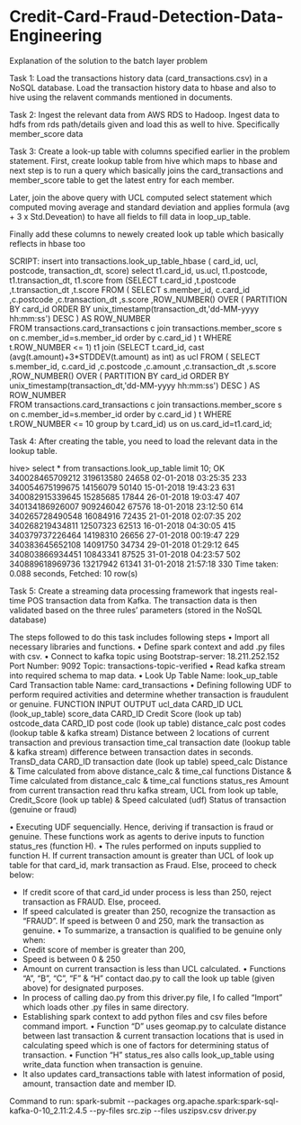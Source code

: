 # Credit-Card-Fraud-Detection-Data-Engineering


Explanation of the solution to the batch layer problem

Task 1: Load the transactions history data (card_transactions.csv) in a NoSQL database.
Load the transaction history data to hbase and also to hive using the relavent commands mentioned in documents.

Task 2: Ingest the relevant data from AWS RDS to Hadoop.
Ingest data to hdfs from rds path/details given and load this as well to hive. Specifically member_score data

Task 3: Create a look-up table with columns specified earlier in the problem statement.
First, create lookup table from hive which maps to hbase and next step is to run a query which basically joins the card_transactions and member_score table to get the latest entry for each member.

Later, join the above query with UCL computed select statement which computed moving average and standard deviation and applies formula (avg + 3 x Std.Deveation) to have all fields to fill data in loop_up_table.

Finally add these columns to newely created look up table which basically reflects in hbase too


SCRIPT:
insert into transactions.look_up_table_hbase ( card_id, ucl, postcode, transaction_dt, score)
select t1.card_id, us.ucl, t1.postcode, t1.transaction_dt, t1.score
from 
(SELECT t.card_id
    ,t.postcode
    ,t.transaction_dt
    ,t.score
FROM (
    SELECT s.member_id, c.card_id
        ,c.postcode
        ,c.transaction_dt
        ,s.score
        ,ROW_NUMBER() OVER (
            PARTITION BY card_id ORDER BY unix_timestamp(transaction_dt,'dd-MM-yyyy hh:mm:ss') DESC
            ) AS ROW_NUMBER   
    FROM  transactions.card_transactions c
    join transactions.member_score s on c.member_id=s.member_id
    order by c.card_id
    ) t 
WHERE t.ROW_NUMBER <= 1) t1
join (SELECT t.card_id, cast (avg(t.amount)+3*STDDEV(t.amount) as  int) as ucl
FROM (
    SELECT s.member_id, c.card_id
        ,c.postcode
        ,c.amount
        ,c.transaction_dt
        ,s.score
        ,ROW_NUMBER() OVER (
            PARTITION BY card_id ORDER BY unix_timestamp(transaction_dt,'dd-MM-yyyy hh:mm:ss') DESC
            ) AS ROW_NUMBER   
    FROM  transactions.card_transactions c
    join transactions.member_score s on c.member_id=s.member_id
    order by c.card_id
    ) t 
WHERE t.ROW_NUMBER <= 10
group by t.card_id) us on us.card_id=t1.card_id;

Task 4: After creating the table, you need to load the relevant data in the lookup table.

hive> select * from transactions.look_up_table limit 10;
OK
340028465709212 319613580       24658   02-01-2018 03:25:35     233
340054675199675 14156079        50140   15-01-2018 19:43:23     631
340082915339645 15285685        17844   26-01-2018 19:03:47     407
340134186926007 909246042       67576   18-01-2018 23:12:50     614
340265728490548 16084916        72435   21-01-2018 02:07:35     202
340268219434811 12507323        62513   16-01-2018 04:30:05     415
340379737226464 14198310        26656   27-01-2018 00:19:47     229
340383645652108 14091750        34734   29-01-2018 01:29:12     645
340803866934451 10843341        87525   31-01-2018 04:23:57     502
340889618969736 13217942        61341   31-01-2018 21:57:18     330
Time taken: 0.088 seconds, Fetched: 10 row(s)


Task 5: Create a streaming data processing framework that ingests real-time POS transaction data from Kafka. The transaction data is then validated based on the three rules’ parameters (stored in the NoSQL database) 

The steps followed to do this task includes following steps
•	Import all necessary libraries and functions.
•	Define spark context and add .py files with csv.
•	Connect to kafka topic using
Bootstrap-server: 18.211.252.152
Port Number: 9092 
Topic: transactions-topic-verified
•	Read kafka stream into required schema to map data.
•	Look Up Table Name: look_up_table
Card Transaction table Name: card_transactions
•	Defining following UDF to perform required activities and determine whether transaction is fraudulent or genuine.
FUNCTION	INPUT	OUTPUT
ucl_data	CARD_ID	UCL (look_up_table)
score_data	CARD_ID	Credit Score (look up tab)
ostcode_data	CARD_ID	post code (look up table)
distance_calc	post codes (lookup table & kafka stream)	Distance between 2 locations of current
transaction and previous transaction
time_cal	transaction date (lookup table & kafka
stream)	difference between transaction dates in
seconds.
TransD_data	CARD_ID	transaction date (look up table)
speed_calc	Distance & Time calculated from above
distance_calc & time_cal functions	Distance & Time calculated from
distance_calc & time_cal functions
status_res	Amount from current transaction read thru kafka stream, UCL from look up table, Credit_Score (look up table) &
Speed calculated (udf)	Status of transaction (genuine or fraud)

•	Executing UDF sequencially. Hence, deriving if transaction is fraud or genuine. These functions work as agents to derive inputs to function status_res (function H).
•	The rules performed on inputs supplied to function H.
If current transaction amount is greater than UCL of look up table for that card_id, mark transaction as Fraud. Else, proceed to check below:
- If credit score of that card_id under process is less than 250, reject transaction as FRAUD. Else, proceed.
- If speed calculated is greater than 250, recognize the transaction as “FRAUD”. If speed is between 0 and 250, mark the transaction as genuine.
•	To summarize, a transaction is qualified to be genuine only when:
- Credit score of member is greater than 200,
- Speed is between 0 & 250
- Amount on current transaction is less than UCL calculated.
•	Functions “A”, “B”, “C”, “F” & “H” contact dao.py to call the look up table (given above) for designated purposes.
- In process of calling dao.py from this driver.py file, I fo called “Import” which loads other .py files in same directory.
- Establishing spark context to add python files and csv files before command import.
•	Function “D” uses geomap.py to calculate distance between last transaction & current transaction locations that is used in calculating speed which is one of factors for determining status of transaction.
•	Function “H” status_res also calls look_up_table using write_data function when transaction is genuine.
- It also updates card_transactions table with latest information of posid, amount, transaction date and member ID.


Command to run:
spark-submit --packages org.apache.spark:spark-sql-kafka-0-10_2.11:2.4.5 --py-files src.zip --files uszipsv.csv driver.py

 



 


